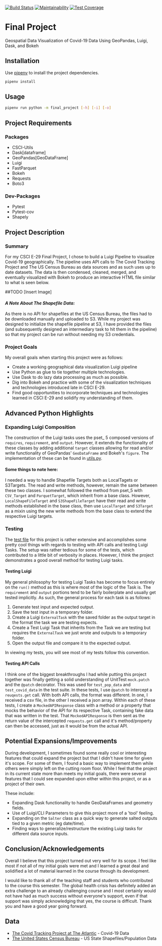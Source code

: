 [![Build Status](https://travis-ci.com/skyros/2020fa-final-project-skyros.svg?token=18E2pJv6upgk4axV7LFv&branch=master)](https://travis-ci.com/skyros/2020fa-final-project-skyros)
[![Maintainability](https://api.codeclimate.com/v1/badges/d4e37982a111e966754c/maintainability)](https://codeclimate.com/repos/5fc79c63d7c28d43c7000ccb/maintainability)
[![Test Coverage](https://api.codeclimate.com/v1/badges/d4e37982a111e966754c/test_coverage)](https://codeclimate.com/repos/5fc79c63d7c28d43c7000ccb/test_coverage)

# Final Project

Geospatial Data Visualization of Covid-19 Data Using GeoPandas, Luigi, Dask, and Bokeh

## Installation

Use [pipenv](https://pypi.org/project/pipenv/) to install the project dependencies.

```bash
pipenv install
```

## Usage

```bash
pipenv run python -m final_project [-h] [-i] [-o]
```

## Project Requirements

### Packages

- CSCI-Utils
- Dask[dataframe]
- GeoPandas[GeoDataFrame]
- Luigi
- FastParquet
- Bokeh
- Requests
- Boto3

### Dev-Packages

- Pytest
- Pytest-cov
- Shapely

## Project Description

### Summary

For my CSCI E-29 Final Project, I chose to build a Luigi Pipeline to visualize Covid-19 geographically. The pipeline uses API calls to The Covid Tracking Project and The US Census Bureau as data sources and as such uses up to date datasets. The data is then condensed, cleaned, merged, and eventually visualized with Bokeh to produce an interactive HTML file similar to what is seen below.

##TODO [Insert Image]

#### *A Note About The Shapefile Data:*

As there is no API for shapefiles at the US Census Bureau, the files had to be downloaded manually and uploaded to S3. While my project was designed to initialize the shapefile pipeline at S3, I have provided the files (and subsequently designed an intermediary task to hit them in the pipeline) so that my project can be run without needing my S3 credentials.

### Project Goals

My overall goals when starting this project were as follows:

- Create a working geographical data visualization Luigi pipeline
- Use Python as glue to tie together multiple technologies.
- Use Dask to do lazy data processing as much as possible.
- Dig into Bokeh and practice with some of the visualization techniques and technologies introduced late in CSCI E-29.
- Find good opportunities to incorporate techniques and technologies learned in CSCI E-29 and solidify my understanding of them.

## Advanced Python Highlights

### Expanding Luigi Composition

The construction of the Luigi tasks uses the pset_ 5 composed versions of `requires`, `requirement`, and `output`. However, it extends the functionality of these classes by adding additional `target` classes allowing for read and/or write functionality of GeoPandas' `GeoDataFrame` and Bokeh's `figure`. The implementation of these can be found in [utils.py](final_project/utils/utils.py).

#### Some things to note here:

I needed a way to handle Shapefile Targets both as LocalTagets or S3Targets. The read and write methods, however, remain the same between these two classes. I somewhat followed the method from pset_5 with `CSV_Target` and `ParquetTarget`, which inherit from a base class. However, `LocalShapeFileTarget` and `S3ShapeFileTarget` have their read and write methods established in the base class, then use `LocalTarget` and `S3Target` as a mixin using the new write methods from the base class to extend the respective Luigi targets.

### Testing

The [test file](test_pset.py) for this project is rather extensive and accomplishes some pretty cool things with regards to testing with API calls and testing Luigi Tasks. The setup was rather tedious for some of the tests, which contributed to a little bit of verbosity in places. However, I think the project demonstrates a good overall method for testing Luigi tasks.

#### Testing Luigi

My general philosophy for testing Luigi Tasks has become to focus entirely on the `run()` method as this is where most of the logic of the Task is. The `requirement` and `output` portions tend to be fairly boilerplate and usually get tested implicitly. As such, the general process for each task is as follows:

1. Generate test input and expected output.
2. Save the test input in a temporary folder.
3. Create a Luigi `ExternalTask` with the saved folder as the output target in the format the task we are testing expects.
4. Create a Test Luigi Task that inherits from the Task we are testing but requires the `ExternalTask` we just wrote and outputs to a temporary folder.
5. Open the output file and compare it to the expected output.

In viewing my tests, you will see most of my tests follow this convention.

#### Testing API Calls

I think one of the biggest breakthroughs I had while putting this project together was finally getting a solid understanding of UnitTest `mock.patch` and the `@patch` decorator. This was used for `test_pop_data` and `test_covid_data` in the test suite. In these tests, I use `@patch` to intercept a `reuqests.get` call. With both API calls, the format was different. In one, I received a csv file, in the other I received a json array. Within each of these tests, I create a `MockedAPIResponse` class with a method or a property that mocks the behavior of the API for its respective Task, containing fake data that was written in the test. That `MockedAPIResponse` is then sent as the return value of the intercepted `requests.get` call and it's method/property can then be accessed, just as it would be from the actual API.

## Potential Expansions/Improvements

During development, I sometimes found some really cool or interesting features that could expand the project but that I didn't have time for given it's scope. For some of them, I found a basic way to implement them while others were simply left on the cutting room floor. While I feel that the project in its current state more than meets my initial goals, there were several features that I could see expanded upon either within this project, or as a project of their own.

These include:

- Expanding Dask functionality to handle GeoDataFrames and geometry fields.
- Use of Luigi/CLI Parameters to give this project more of a 'tool' feeling.
- Expanding on the `Salter` class as a quick way to generate salted outputs tied to a given metric (eg date/time).
- Finding ways to generalize/restructure the existing Luigi tasks for different data source inputs.


## Conclusion/Acknowledgements

Overall I believe that this project turned out very well for its scope. I feel like most if not all of my initial goals were met and I learned a great deal and solidified a lot of material learned in the course through its development.

I would like to thank all of the teaching staff and students who contributed to the course this semester. The global health crisis has definitely added an extra challenge to an already challenging course and I most certainly would not have had as much success without everyone's support, even if that support was simply acknowledging that yes, the course is difficult. Thank you and have a good year going forward.


## Data
- [The Covid Tracking Project at The Atlantic](https://covidtracking.com/) - Covid-19 Data
- [The United States Census Bureau](https://www.census.gov/) - US State Shapefiles/Population Data
